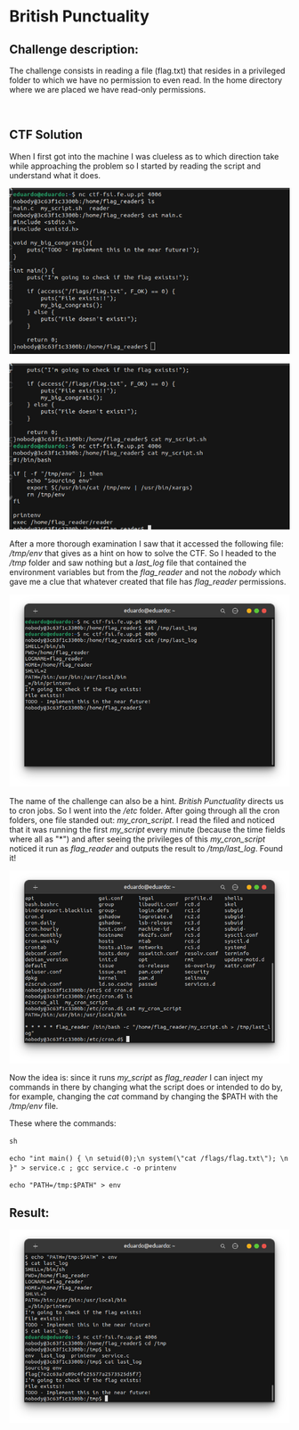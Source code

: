 # British Punctuality

## Challenge description:

The challenge consists in reading a file (flag.txt) that resides in a privileged folder to which we have no permission to even read. In the home directory where we are placed we have read-only permissions.

<br>

## CTF Solution

When I first got into the machine I was clueless as to which direction take while approaching the problem so I started by reading the script and understand what it does.

![main.c](/images/main.png)

![my_script](/images/my_script.png)

After a more thorough examination I saw that it accessed the following file: _/tmp/env_ that gives as a hint on how to solve the CTF. So I headed to the _/tmp_ folder and saw nothing but a *last_log* file that contained the environment variables but from the _flag_reader_ and not the _nobody_ which gave me a clue that whatever created that file has _flag_reader_ permissions.

![last_log](/images/last_log.png)

The name of the challenge can also be a hint. *British Punctuality* directs us to cron jobs. So I went into the _/etc_ folder. After going through all the cron folders, one file standed out: _my_cron_script_. I read the filed and noticed that it was running the first _my_script_ every minute (because the time fields where all as "*") and after seeing the privileges of this _my_cron_script_ noticed it run as _flag_reader_ and outputs the result to _/tmp/last_log_. Found it!

![my_cron_script](/images/my_cron_script.png)

Now the idea is: since it runs _my_script_ as _flag_reader_ I can inject my commands in there by changing what the script does or intended to do by, for example, changing the *cat* command by changing the $PATH with the _/tmp/env_ file.

These where the commands:

`sh`

`
echo "int main() { \n setuid(0);\n system(\"cat /flags/flag.txt\"); \n }" > service.c ; gcc service.c -o printenv
`

`
echo "PATH=/tmp:$PATH" > env
`

## Result:

![flag](/images/flag.png)


